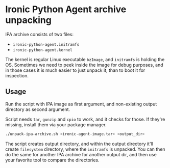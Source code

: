 # Ironic Python Agent archive unpacking

IPA archive consists of two files:

- `ironic-python-agent.initramfs`
- `ironic-python-agent.kernel`

The kernel is regular Linux executable `bzImage`, and `initramfs` is holding
the OS. Sometimes we need to peek inside the image for debug purposes, and
in those cases it is much easier to just unpack it, than to boot it for
inspection.

## Usage

Run the script with IPA image as first argument, and non-existing output
directory as second argument.

Script needs `tar`, `gunzip` and `cpio` to work, and it checks for those.
If they're missing, install them via your package manager.

```bash
./unpack-ipa-archive.sh <ironic-agent-image.tar> <output_dir>
```

The script creates output directory, and within the output directory it'll
create `filesystem` directory, where the `initramfs` is unpacked.
You can then do the same for another IPA archive for another output dir,
and then use your favorite tool to compare the directories.
